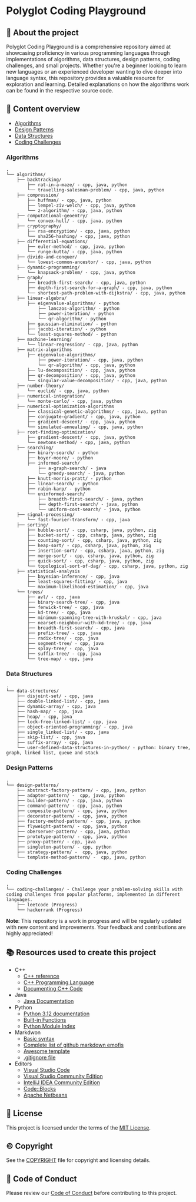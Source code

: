 # Polyglot Coding Playground

## :newspaper: About the project

Polyglot Coding Playground is a comprehensive repository aimed at showcasing proficiency in various programming languages through implementations of algorithms, data structures, design patterns, coding challenges, and small projects. Whether you're a beginner looking to learn new languages or an experienced developer wanting to dive deeper into language syntax, this repository provides a valuable resource for exploration and learning. Detailed explanations on how the algorithms work can be found in the respective source code.

## :notebook: Content overview

- [Algorithms](#algorithms)
- [Design Patterns](#design-patterns)
- [Data Structures](#data-structures)
- [Coding Challenges](#coding-challenges)

### Algorithms

    .
    └── algorithms/
        ├── backtracking/
            ├── rat-in-a-maze/ - cpp, java, python
            └── travelling-salesman-problem/ - cpp, java, python        
        ├── compression/
            ├── huffman/ - cpp, java, python
            ├── lempel-ziv-welch/ - cpp, java, python            
            └── z-algorithm/ - cpp, java, python          
        ├── computational-geoemtry/
            └── convex-hull/ - cpp, java, python
        ├── cryptography/
            ├── rsa-encryption/ - cpp, java, python
            └── sha256-hashing/ - cpp, java, python          
        ├── differential-equations/
            ├── euler-method/ - cpp, java, python
            └── runge-kutta/ - cpp, java, python          
        ├── divide-and-conquer/
            └── lowest-common-ancestor/ - cpp, java, python        
        ├── dynamic-programming/
            └── knapsack-problem/ - cpp, java, python
        ├── graph/
            ├── breadth-first-search/ - cpp, java, python
            ├── depth-first-search-for-a-graph/ - cpp, java, python            
            └── shortest-path-problem-with-dijkstra/ - cpp, java, python         
        ├── linear-algebra/
            ├── eigenvalue-algorithms/ - python
                ├── lanczos-algorithm/ - python
                ├── power-iteration/ - python            
                └── qr-algorithm/ - python                     
            ├── gaussian-elimination/ - python
            ├── jacobi-iteration/ - python            
            └── least-squares-method/ - python         
        ├── machine-learning/
            └── linear-regression/ - cpp, java, python
        ├── matrix-algorithms
            ├── eigenvalue-algorithms/
                ├── power-iteration/ - cpp, java, python
                └── qr-algorithm/ - cpp, java, python                 
            ├── lu-decomposition/ - cpp, java, python            
            ├── qr-decomposition/ - cpp, java, python
            └── singular-value-decomposition/ - cpp, java, python            
        ├── number-theory/
            └── euclid/ - cpp, java, python
        ├── numerical-integration/
            └── monte-carlo/ - cpp, java, python
        ├── numerical-optimization-algorithms
            ├── classical-genetic-algorithms/ - cpp, java, python
            ├── conjugate-gradient/ - cpp, java, python
            ├── gradient-descent/ - cpp, java, python
            └── simulated-annealing/ - cpp, java, python          
        ├── root-finding-optimization/
            ├── gradient-descent/ - cpp, java, python            
            └── newtons-method/ - cpp, java, python 
        ├── searching/
            ├── binary-search/ - python         
            ├── boyer-moore/ - python            
            ├── informed-search/
                ├── a-graph-search/ - java
                └── greedy-search/ - java, python
            ├── knutt-morris-pratt/ - python
            ├── linear-search/ - python
            ├── rabin-karp/ - python
            └── uninformed-search/
                ├── breadth-first-search/ - java, python
                ├── depth-first-search/ - java, python
                └── uniform-cost-search/ - java, python
        ├── signal-processing/
            └── fast-fourier-transform/ - cpp, java
        ├── sorting/
            ├── bubble-sort/ - cpp, csharp, java, python, zig
            ├── bucket-sort/ - cpp, csharp, java, python, zig
            ├── counting-sort/ - cpp, csharp, java, python, zig
            ├── heap-sort/ - cpp, csharp, java, python, zig
            ├── insertion-sort/ - cpp, csharp, java, python, zig
            ├── merge-sort/ - cpp, csharp, java, python, zig
            ├── quick-sort/ - cpp, csharp, java, python, zig
            └── topological-sort-of-dag/ - cpp, csharp, java, python, zig
        ├── statistical-analysis             
            ├── bayesian-inference/ - cpp, java
            ├── least-squares-fitting/ - cpp, java
            └── maximum-likelihood-estimation/ - cpp, java
        └── trees/
            ├── avl/ - cpp, java
            ├── binary-search-tree/ - cpp, java
            ├── fenwick-tree/ - cpp, java
            ├── kd-tree/ - cpp, java
            ├── minimum-spanning-tree-with-kruskal/ - cpp, java
            ├── nearset-neighbour-with-kd-tree/ - cpp, java
            ├── breadth-first-search/ - cpp, java
            ├── prefix-tree/ - cpp, java
            ├── radix-tree/ - cpp, java
            ├── segment-tree/ - cpp, java
            ├── splay-tree/ - cpp, java
            ├── suffix-tree/ - cpp, java
            └── tree-map/ - cpp, java

### Data Structures

    .
    └── data-structures/
        ├── disjoint-set/ - cpp, java
        ├── double-linked-list/ - cpp, java    
        ├── dynamic-array/ - cpp, java
        ├── hash-map/ - cpp, java
        ├── heap/ - cpp, java
        ├── lock-free-linked-list/ - cpp, java    
        ├── object-oriented-programming/ - cpp, java
        ├── single_linked-list/ - cpp, java           
        ├── skip-list/ - cpp, java
        ├── suffix-array/ - cpp, java
        └── user-defined-data-structures-in-python/ - python: binary tree, graph, linked list, queue and stack

### Design Patterns

    .
    └── design-patterns/
        ├── abstract-factory-pattern/ - cpp, java, python
        ├── adapter-pattern/ -  cpp, java, python    
        ├── builder-pattern/ - cpp, java, python
        ├── command-pattern/ - cpp, java, python
        ├── composite-pattern/ - cpp, java, python
        ├── decorator-pattern/ - cpp, java, python    
        ├── factory-method-pattern/ - cpp, java, python
        ├── flyweight-pattern/ - cpp, java, python           
        ├── oberserver-pattern/ - cpp, java, python    
        ├── prototype-pattern/ - cpp, java, python
        ├── proxy-pattern/ - cpp, java    
        ├── singleton-pattern/ - cpp, python
        ├── strategy-pattern/ -  cpp, java, python
        └── template-method-pattern/ -  cpp, java, python

### Coding Challenges

    .
    └── coding-challanges/ - Challenge your problem-solving skills with coding challenges from popular platforms, implemented in different languages.
        ├── leetcode (Progress)
        └── hackerrank (Progress)

**Note**: This repository is a work in progress and will be regularly updated with new content and improvements. Your feedback and contributions are highly appreciated!

## :books: Resources used to create this project

* C++
  * [C++ reference](https://en.cppreference.com/w/)
  * [C++ Programming Language](https://devdocs.io/cpp/)
  * [Documenting C++ Code](https://developer.lsst.io/cpp/api-docs.html)
* Java
  * [Java Documentation](https://docs.oracle.com/en/java/)
* Python
  * [Python 3.12 documentation](https://docs.python.org/3/)
  * [Built-in Functions](https://docs.python.org/3/library/functions.html)
  * [Python Module Index](https://docs.python.org/3/py-modindex.html)
* Markdwon
  * [Basic syntax](https://www.markdownguide.org/basic-syntax/)
  * [Complete list of github markdown emofis](https://dev.to/nikolab/complete-list-of-github-markdown-emoji-markup-5aia)
  * [Awesome template](http://github.com/Human-Activity-Recognition/blob/main/README.md)
  * [.gitignore file](https://git-scm.com/docs/gitignore)
* Editors
  * [Visual Studio Code](https://code.visualstudio.com/)
  * [Visual Studio Community Edition](https://visualstudio.microsoft.com/de/vs/community/)
  * [IntelliJ IDEA Community Edition](https://www.jetbrains.com/idea/download/?section=windows)
  * [Code::Blocks](https://www.codeblocks.org/downloads/)
  * [Apache Netbeans](https://netbeans.apache.org/front/main/download/index.html)

## :bookmark: License

This project is licensed under the terms of the [MIT License](LICENSE).

## :copyright: Copyright

See the [COPYRIGHT](COPYRIGHT) file for copyright and licensing details.

## :straight_ruler: Code of Conduct

Please review our [Code of Conduct](CODE_OF_CONDUCT.md) before contributing to this project.
